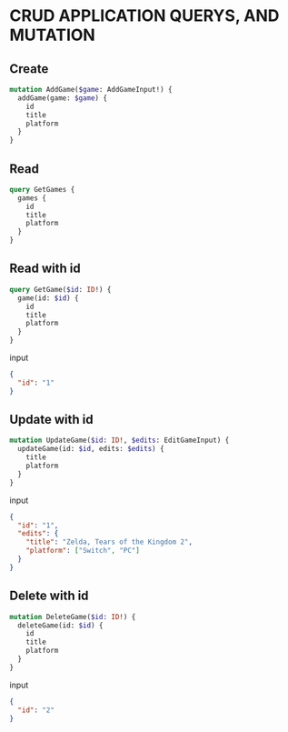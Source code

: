 # CRUD APPLICATION QUERYS, AND MUTATION

## Create

```graphql
mutation AddGame($game: AddGameInput!) {
  addGame(game: $game) {
    id
    title
    platform
  }
}
```

## Read

```graphql
query GetGames {
  games {
    id
    title
    platform
  }
}
```

## Read with id

```graphql
query GetGame($id: ID!) {
  game(id: $id) {
    id
    title
    platform
  }
}
```

input

```json
{
  "id": "1"
}
```

## Update with id

```graphql
mutation UpdateGame($id: ID!, $edits: EditGameInput) {
  updateGame(id: $id, edits: $edits) {
    title
    platform
  }
}
```

input

```json
{
  "id": "1",
  "edits": {
    "title": "Zelda, Tears of the Kingdom 2",
    "platform": ["Switch", "PC"]
  }
}
```

## Delete with id

```graphql
mutation DeleteGame($id: ID!) {
  deleteGame(id: $id) {
    id
    title
    platform
  }
}
```

input

```json
{
  "id": "2"
}
```
